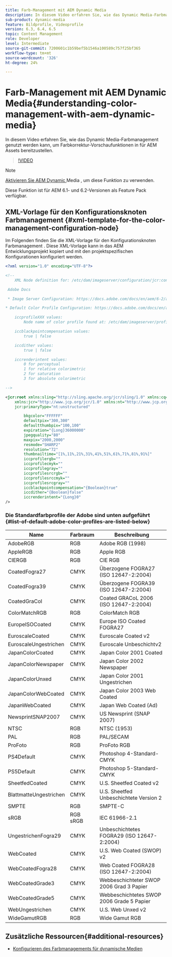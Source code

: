 ```yaml
---
title: Farb-Management mit AEM Dynamic Media
description: In diesem Video erfahren Sie, wie das Dynamic Media-Farbmanagement genutzt werden kann, um Farbkorrektur-Vorschaufunktionen in für AEM Assets bereitzustellen.
sub-product: dynamic-media
feature: Bildprofile, Videoprofile
version: 6.3, 6.4, 6.5
topic: Content Management
role: Developer
level: Intermediate
source-git-commit: 7200601c1b59bef5b1546a100589c757f25bf365
workflow-type: tm+mt
source-wordcount: '326'
ht-degree: 24%

---
```



# Farb-Management mit AEM Dynamic Media{#understanding-color-management-with-aem-dynamic-media}

In diesem Video erfahren Sie, wie das Dynamic Media-Farbmanagement genutzt werden kann, um Farbkorrektur-Vorschaufunktionen in für AEM Assets bereitzustellen.

>[!VIDEO](https://video.tv.adobe.com/v/16792/?quality=9&learn=on)

>[!NOTE]
>
>[Aktivieren Sie AEM Dynamic ](https://experienceleague.adobe.com/docs/experience-manager-release-information/aem-release-updates/previous-updates/aem-previous-versions.html) Media , um diese Funktion zu verwenden.

Diese Funktion ist für AEM 6.1- und 6.2-Versionen als Feature Pack verfügbar.

## XML-Vorlage für den Konfigurationsknoten Farbmanagement {#xml-template-for-the-color-management-configuration-node}

Im Folgenden finden Sie die XML-Vorlage für den Konfigurationsknoten Farbmanagement . Diese XML-Vorlage kann in das AEM Entwicklungsprojekt kopiert und mit den projektspezifischen Konfigurationen konfiguriert werden.

```xml
<?xml version="1.0" encoding="UTF-8"?>

<!--
    XML Node definition for: /etc/dam/imageserver/configuration/jcr:content/settings

 Adobe Docs

 * Image Server Configuration: https://docs.adobe.com/docs/en/aem/6-2/administer/content/dynamic-media/config-dynamic.html#Configuring%20Dynamic%20Media%20Image%20Settings

* Default Color Profile Configuration: https://docs.adobe.com/docs/en/aem/6-1/administer/content/dynamic-media/config-dynamic.html#Configuring%20the%20default%20color%20profiles

    iccprofileXXX values:
        Node name of color profile found at: /etc/dam/imageserver/profiles

    iccblackpointcompensation values:
        true | false

    iccdither values:
        true | false

    iccrenderintent values:
        0 for perceptual
        1 for relative colorimetric
        2 for saturation
        3 for absolute colorimetric

-->

<jcr:root xmlns:sling="http://sling.apache.org/jcr/sling/1.0" xmlns:cq="http://www.day.com/jcr/cq/1.0"
    xmlns:jcr="http://www.jcp.org/jcr/1.0" xmlns:nt="http://www.jcp.org/jcr/nt/1.0"
    jcr:primaryType="nt:unstructured"

        bkgcolor="FFFFFF"
        defaultpix="300,300"
        defaultthumbpix="100,100"
        expiration="{Long}36000000"
        jpegquality="80"
        maxpix="2000,2000"
        resmode="SHARP2"
        resolution="72"
        thumbnailtime="[1%,11%,21%,31%,41%,51%,61%,71%,81%,91%]"
        iccprofilergb=""
        iccprofilecmyk=""
        iccprofilegray=""
        iccprofilesrcrgb=""
        iccprofilesrccmyk=""
        iccprofilesrcgray=""
        iccblackpointcompensation="{Boolean}true"
        iccdither="{Boolean}false"
        iccrenderintent="{Long}0"
/>
```

### Die Standardfarbprofile der Adobe sind unten aufgeführt {#list-of-default-adobe-color-profiles-are-listed-below}

| Name | Farbraum | Beschreibung |
| ------------------- | ---------- | ------------------------------------- |
| AdobeRGB | RGB | Adobe RGB (1998) |
| AppleRGB | RGB | Apple RGB |
| CIERGB | RGB | CIE RGB |
| CoatedFogra27 | CMYK | Überzogene FOGRA27 (ISO 12647-2:2004) |
| CoatedFogra39 | CMYK | Überzogene FOGRA39 (ISO 12647-2:2004) |
| CoatedGraCol | CMYK | Coated GRACoL 2006 (ISO 12647-2:2004) |
| ColorMatchRGB | RGB | ColorMatch RGB |
| EuropeISOCoated | CMYK | Europe ISO Coated FOGRA27 |
| EuroscaleCoated | CMYK | Euroscale Coated v2 |
| EuroscaleUngestrichen | CMYK | Euroscale Unbeschichtv2 |
| JapanColorCoated | CMYK | Japan Color 2001 Coated |
| JapanColorNewspaper | CMYK | Japan Color 2002 Newspaper |
| JapanColorUnxed | CMYK | Japan Color 2001 Ungestrichen |
| JapanColorWebCoated | CMYK | Japan Color 2003 Web Coated |
| JapanWebCoated | CMYK | Japan Web Coated (Ad) |
| NewsprintSNAP2007 | CMYK | US Newsprint (SNAP 2007) |
| NTSC | RGB | NTSC (1953) |
| PAL | RGB | PAL/SECAM |
| ProFoto | RGB | ProFoto RGB |
| PS4Default | CMYK | Photoshop 4-Standard-CMYK |
| PS5Default | CMYK | Photoshop 5-Standard-CMYK |
| SheetfedCoated | CMYK | U.S. Sheetfed Coated v2 |
| BlattmatteUngestrichen | CMYK | U.S. Sheetfed Unbeschichtete Version 2 |
| SMPTE | RGB | SMPTE-C |
| sRGB | RGB sRGB | IEC 61966-2.1 |
| UngestrichenFogra29 | CMYK | Unbeschichtetes FOGRA29 (ISO 12647-2:2004) |
| WebCoated | CMYK | U.S. Web Coated (SWOP) v2 |
| WebCoatedFogra28 | CMYK | Web Coated FOGRA28 (ISO 12647-2:2004) |
| WebCoatedGrade3 | CMYK | Webbeschichteter SWOP 2006 Grad 3 Papier |
| WebCoatedGrade5 | CMYK | Webbeschichtetes SWOP 2006 Grade 5 Papier |
| WebUngestrichen | CMYK | U.S. Web Unxed v2 |
| WideGamutRGB | RGB | Wide Gamut RGB |

## Zusätzliche Ressourcen{#additional-resources}

* [Konfigurieren des Farbmanagements für dynamische Medien](https://helpx.adobe.com/experience-manager/6-5/assets/using/config-dynamic.html#ConfiguringDynamicMediaColorManagement)

